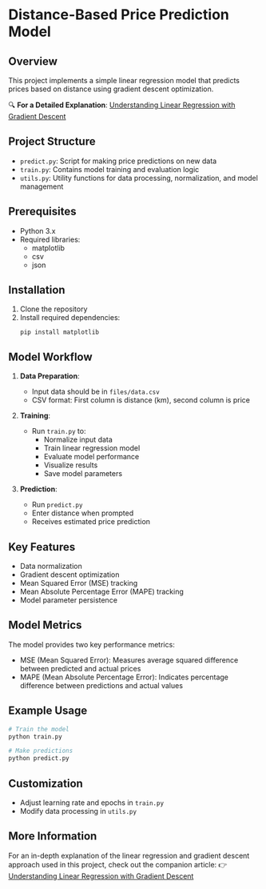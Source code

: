 # Distance-Based Price Prediction Model

## Overview
This project implements a simple linear regression model that predicts prices based on distance using gradient descent optimization.

🔍 **For a Detailed Explanation**: [Understanding Linear Regression with Gradient Descent](https://medium.com/@hocine.midoun/understanding-linear-regression-with-gradient-descent-a-practical-example-575fe1e50f03)

## Project Structure
- `predict.py`: Script for making price predictions on new data
- `train.py`: Contains model training and evaluation logic
- `utils.py`: Utility functions for data processing, normalization, and model management

## Prerequisites
- Python 3.x
- Required libraries:
  - matplotlib
  - csv
  - json

## Installation
1. Clone the repository
2. Install required dependencies:
   ```
   pip install matplotlib
   ```

## Model Workflow
1. **Data Preparation**: 
   - Input data should be in `files/data.csv`
   - CSV format: First column is distance (km), second column is price
   
2. **Training**:
   - Run `train.py` to:
     - Normalize input data
     - Train linear regression model
     - Evaluate model performance
     - Visualize results
     - Save model parameters

3. **Prediction**:
   - Run `predict.py`
   - Enter distance when prompted
   - Receives estimated price prediction

## Key Features
- Data normalization
- Gradient descent optimization
- Mean Squared Error (MSE) tracking
- Mean Absolute Percentage Error (MAPE) tracking
- Model parameter persistence

## Model Metrics
The model provides two key performance metrics:
- MSE (Mean Squared Error): Measures average squared difference between predicted and actual prices
- MAPE (Mean Absolute Percentage Error): Indicates percentage difference between predictions and actual values

## Example Usage
```bash
# Train the model
python train.py

# Make predictions
python predict.py
```

## Customization
- Adjust learning rate and epochs in `train.py`
- Modify data processing in `utils.py`

## More Information
For an in-depth explanation of the linear regression and gradient descent approach used in this project, check out the companion article:
👉 [Understanding Linear Regression with Gradient Descent](https://medium.com/@hocine.midoun/understanding-linear-regression-with-gradient-descent-a-practical-example-575fe1e50f03)
